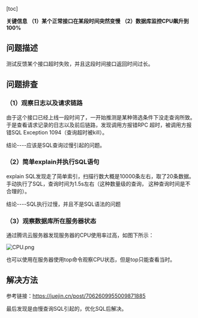 
[toc]

**关键信息**
**（1）某个正常接口在某段时间突然变慢**
**（2）数据库监控CPU飙升到100%**

## 问题描述

测试反馈某个接口超时失败，并且这段时间接口返回时间过长。

## 问题排查

### （1）观察日志以及请求链路

由于这个接口已经上线一段时间了，一开始推测是某种筛选条件下没走查询所致。于是查看请求记录的日志以及前后链路，发现调用方报错RPC
超时，被调用方报错SQL Exception 1094（查询超时被kill）。

结论----应该是SQL查询过慢引起的问题。

### （2）简单explain并执行SQL语句

explain SQL发现走了简单索引，扫描行数大概是10000条左右，取了20条数据。手动执行了SQL，查询时间为1.5s左右（这种数量级的查询，
这种查询时间是不合理的）。

结论----SQL执行过慢，并且不是SQL语法的问题

### （3）观察数据库所在服务器状态

通过腾讯云服务器发现服务器的CPU使用率过高，如图下所示：


![CPU.png](https://p6-juejin.byteimg.com/tos-cn-i-k3u1fbpfcp/f3f7bdb511eb4d0d970c9bb12a46f80e~tplv-k3u1fbpfcp-watermark.image?)

也可以使用在服务器使用top命令观察CPU状态，但是top只能查看当时。

## 解决方法

参考链接：https://juejin.cn/post/7062609955009871885

最后发现是由慢查询SQL引起的，优化SQL后解决。